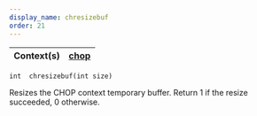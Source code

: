```yaml
---
display_name: chresizebuf
order: 21
---
```

| Context(s) | [chop](../contexts/chop.html) |
| --- | --- |

`int  chresizebuf(int size)`

Resizes the CHOP context temporary buffer.
Return 1 if the resize succeeded, 0 otherwise.
